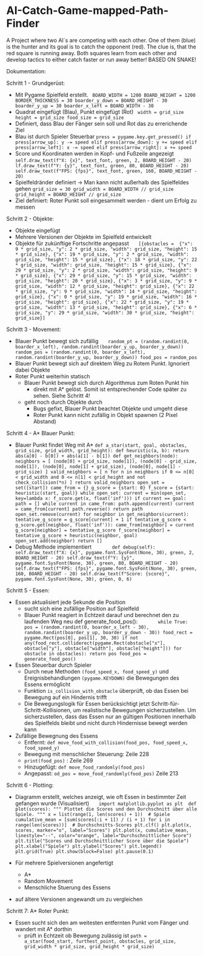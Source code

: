 # AI-Catch-Game-mapped-Path-Finder
A Project where two AI´s are competing with each other. One of them (blue) is the hunter and its goal is to catch the opponent (red). The clue is, that the red square is running away. Both squares learn from each other and develop tactics to either catch faster or run away better! BASED ON SNAKE!

Dokumentation:

Schritt 1 - Grundgerüst: 
  - Mit Pygame Spielfeld erstellt.
    ` BOARD_WIDTH = 1200
      BOARD_HEIGHT = 1200
      BORDER_THICKNESS = 30
      boarder_y_down = BOARD_HEIGHT - 30
      boarder_y_up = 30
      boarder_x_left = BOARD_WIDTH - 30` 
  - Quadrat eingefügt (Blau), Punkt eingefügt (Rot)
    ` width = grid_size
      height = grid_size
      food_size = grid_size`
  - Definiert, dass Blau der Fänger sein soll und Rot das zu errerichende Ziel
  - Blau ist durch Spieler Steuerbar
` press = pygame.key.get_pressed()
    if press[arrow_up]:
        y -= speed
    elif press[arrow_down]:
        y += speed
    elif press[arrow_left]:
        x -= speed
    elif press[arrow_right]:
        x += speed   `
  - Score und Koordinaten werden in Kopf- und Fußzeile angezeigt
    `self.draw_text(f"X: {x}", text_font, green, 2, BOARD_HEIGHT - 20)
     lf.draw_text(f"Y: {y}", text_font, green, 80, BOARD_HEIGHT - 20)
     self.draw_text(f"FPS: {fps}", text_font, green, 160, BOARD_HEIGHT - 20)`
  - Spielfeldränder definiert -> Man kann nicht außerhalb des Spielfeldes gehen
    `grid_size = 30
     grid_width = BOARD_WIDTH // grid_size
     grid_height = BOARD_HEIGHT // grid_size`
  - Ziel definiert: Roter Punkt soll eingesammelt werden - dient um Erfolg zu messen

Schritt 2 - Objekte:
  - Objekte eingefügt
  - Mehrere Versionen der Objekte im Spielfeld entwickelt
  - Objekte für zukünftige Fortschritte angepasst
`   [{obstacles = 
    {"x": 9 * grid_size, "y": 2 * grid_size, "width": grid_size, "height": 15 * grid_size},
    {"x": 19 * grid_size, "y": 2 * grid_size, "width": grid_size, "height": 15 * grid_size},
    {"x": 18 * grid_size, "y": 22 * grid_size, "width": grid_size, "height": 15 * grid_size},
    {"x": 29 * grid_size, "y": 2 * grid_size, "width": grid_size, "height": 9 * grid_size},
    {"x": 29 * grid_size, "y": 15 * grid_size, "width": grid_size, "height": 20 * grid_size},
    {"x": 3 * grid_size, "y": 9 * grid_size, "width": 12 * grid_size, "height": grid_size},
    {"x": 22 * grid_size, "y": 9 * grid_size, "width": 14 * grid_size, "height": grid_size},
    {"x": 0 * grid_size, "y": 19 * grid_size, "width": 16 * grid_size, "height": grid_size},
    {"x": 22 * grid_size, "y": 19 * grid_size, "width": 13 * grid_size, "height": grid_size},
    {"x": 6 * grid_size, "y": 29 * grid_size, "width": 30 * grid_size, "height": grid_size}]`


Schritt 3 - Movement:
  - Blauer Punkt bewegt sich zufällig
`   random_pt = (random.randint(0, boarder_x_left), random.randint(boarder_y_up, boarder_y_down))
    random_pos = (random.randint(0, boarder_x_left), random.randint(boarder_y_up, boarder_y_down))
    food_pos = random_pos`
  - Blauer Punkt bewegt sich auf direktem Weg zu Rotem Punkt. Ignoriert dabei Objekte
  - Roter Punkt weiterhin statisch
      - Blauer Punkt bewegt sich durch Algorithmus zum Roten Punkt hin
        - direkt mit A* gelöst. Somit ist entsprechender Code später zu sehen. Siehe Schritt 4!  
      - geht noch durch Objekte durch
          - Bugs gefixt, Blauer Punkt beachtet Objekte und umgeht diese
          - Roter Punkt kann nicht zufällig in Objekt spawnen (2 Pixel Abstand)

Schritt 4 - A* Blauer Punkt:
  - Blauer Punkt findet Weg mit A*
`def a_star(start, goal, obstacles, grid_size, grid_width, grid_height):
    def heuristic(a, b):
        return abs(a[0] - b[0]) + abs(a[1] - b[1])
    def get_neighbors(node):
        neighbors = [
            (node[0] + grid_size, node[1]),
            (node[0] - grid_size, node[1]),
            (node[0], node[1] + grid_size),
            (node[0], node[1] - grid_size)
        ]
        valid_neighbors = [
            n for n in neighbors
            if 0 <= n[0] < grid_width and 0 <= n[1] < grid_height and not check_collision(*n)
        ]
        return valid_neighbors
    open_set = set([start])
    came_from = {}
    g_score = {start: 0}
    f_score = {start: heuristic(start, goal)}
    while open_set:
        current = min(open_set, key=lambda x: f_score.get(x, float('inf')))
      if current == goal:
            path = []
            while current in came_from:
                path.append(current)
                current = came_from[current]
            path.reverse()
            return path
      open_set.remove(current)
      for neighbor in get_neighbors(current):
            tentative_g_score = g_score[current] + 1
            if tentative_g_score < g_score.get(neighbor, float('inf')):
                came_from[neighbor] = current
                g_score[neighbor] = tentative_g_score
                f_score[neighbor] = tentative_g_score + heuristic(neighbor, goal)
                open_set.add(neighbor)
    return []`
  - Debug Methode implementiert
`       def debug(self):
        self.draw_text(f"X: {x}", pygame.font.SysFont(None, 30), green, 2, BOARD_HEIGHT - 20)
        self.draw_text(f"Y: {y}", pygame.font.SysFont(None, 30), green, 80, BOARD_HEIGHT - 20)
        self.draw_text(f"FPS: {fps}", pygame.font.SysFont(None, 30), green, 160, BOARD_HEIGHT - 20)
        self.draw_text(f"Score: {score}", pygame.font.SysFont(None, 30), green, 0, 6)`

Schritt 5 - Essen:
  - Essen aktualisiert jede Sekunde die Position
    - sucht sich eine zufällige Position auf Spielfeld
    - Blauer Punkt reagiert in Echtzeit darauf und berechnet den zu laufenden Weg neu
      def generate_food_pos():
`       while True:
        pos = (random.randint(0, boarder_x_left - 30), random.randint(boarder_y_up, boarder_y_down - 30))
        food_rect = pygame.Rect(pos[0], pos[1], 30, 30)
        if not any(food_rect.colliderect(pygame.Rect(obstacle["x"], obstacle["y"], obstacle["width"], obstacle["height"])) for obstacle in obstacles):
            return pos
food_pos = generate_food_pos()`
  - Essen Steuerbar durch Spieler
    - Durch neue Methoden `(food_speed_x, food_speed_y)` und Ereignisbehandlungen `(pygame.KEYDOWN)` die Bewegungen des Essens ermöglicht
    - Funktion `is_collision_with_obstacle` überprüft, ob das Essen bei Bewegung auf ein Hindernis trifft
    - Die Bewegungslogik für Essen berücksichtigt jetzt Schritt-für-Schritt-Kollisionen, um realistische Bewegungen sicherzustellen. Um sicherzustellen, dass das Essen nur an gültigen Positionen innerhalb des Spielfelds bleibt und nicht durch Hindernisse bewegt werden kann
  - Zufällige Bewegnung des Essens
    - Entfernt: `def move_food_with_collision(food_pos, food_speed_x, food_speed_y)`
    - Bewegung mit menschlicher Steuerung: Zeile 228
    - `print(food_pos)` : Zeile 269
    - Hinzugefügt: `def move_food_randomly(food_pos)`
    - Angepasst:  `od_pos = move_food_randomly(food_pos)` Zeile 213

Schritt 6 - Plotting:
  - Diagramm erstellt, welches anzeigt, wie oft Essen in bestimmter Zeit gefangen wurde (Visualisiert) 
`   import matplotlib.pyplot as plt 
    def plot(scores):
    """
    Plottet die Scores und den Durchschnitt über alle Spiele.
    """
    x = list(range(1, len(scores) + 1))  # Spiele
    cumulative_mean = [sum(scores[:i + 1]) / (i + 1) for i in range(len(scores))]  # Durchschnitts-Scores
    plt.clf()
    plt.plot(x, scores, marker="o", label="Scores")
    plt.plot(x, cumulative_mean, linestyle="--", color="orange", label="Durchschnittlicher Score")
    plt.title("Scores und Durchschnittlicher Score über die Spiele")
    plt.xlabel("Spiele")
    plt.ylabel("Scores")
    plt.legend()
    plt.grid(True)
    plt.show(block=False)
    plt.pause(0.1)`

  - Für mehrere Spielversionen angefertigt
      - A*
      - Random Movement
      - Menschliche Stuerung des Essens
  - auf ältere Versionen angewandt um zu vergleichen

Schritt 7: A* Roter Punkt:
  - Essen sucht sich den am weitesten entfernten Punkt vom Fänger und wandert mit A* dorthin
    - prüft in Echtzeit ob Bewegung zulässig ist
      `path = a_star(food_start, furthest_point, obstacles, grid_size, grid_width * grid_size, grid_height * grid_size)`
